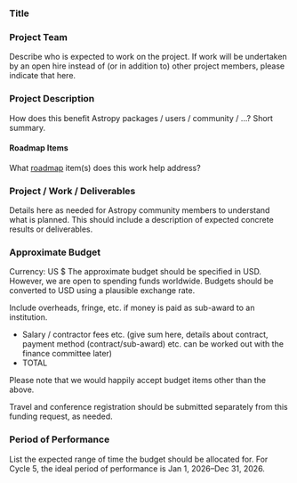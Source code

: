 ### Title

### Project Team
Describe who is expected to work on the project. If work will be undertaken by an open hire instead of (or in addition to) other project members, please indicate that here.

### Project Description
How does this benefit Astropy packages / users / community / ...? Short summary.  

#### Roadmap Items
What [roadmap](https://github.com/astropy/astropy-project/blob/main/roadmap/roadmap.md) item(s) does this work help address?

### Project / Work / Deliverables
Details here as needed for Astropy community members to understand what is planned. This should include a description of expected concrete results or deliverables.

### Approximate Budget
Currency: US $
The approximate budget should be specified in USD. However, we are open to spending funds worldwide. Budgets should be converted to USD using a plausible exchange rate.

Include overheads, fringe, etc. if money is paid as sub-award to an institution.

- Salary / contractor fees etc. (give sum here, details about contract, payment method (contract/sub-award) etc. can be worked out with the finance committee later)
- TOTAL

Please note that we would happily accept budget items other than the above.

Travel and conference registration should be submitted separately from this funding request, as needed.

### Period of Performance

List the expected range of time the budget should be allocated for. For Cycle 5, the ideal period of performance is Jan 1, 2026–Dec 31, 2026.
